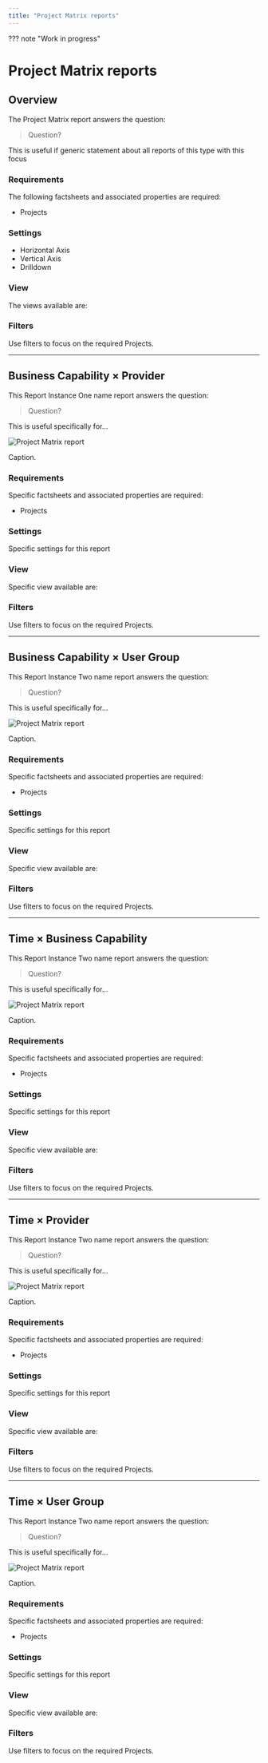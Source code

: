 ```yaml
---
title: "Project Matrix reports"
---
```


??? note "Work in progress"

# Project Matrix reports

## Overview

The Project Matrix report answers the question:

>Question?

This is useful if generic statement about all reports of this type with this focus

<!--
![Placeholder](https://dummyimage.com/800x450/eee/aaa)  

<p id="caption">Caption.</p>
-->

### Requirements

The following factsheets and associated properties are required:

- Projects


### Settings

- Horizontal Axis
- Vertical Axis
- Drilldown

### View

The views available are: 

### Filters

Use filters to focus on the required Projects.


--- 

## Business Capability × Provider

This Report Instance One name report answers the question:

>Question?

This is useful specifically for... 

![Project Matrix report](/assets/images/project-matrix-bc-provider.png)  

<p id="caption">Caption.</p>

### Requirements

Specific factsheets and associated properties are required:

- Projects

### Settings

Specific settings for this report 

### View

Specific view available are: 

### Filters

Use filters to focus on the required Projects.

--- 

## Business Capability × User Group

This Report Instance Two name report answers the question:

>Question?

This is useful specifically for... 

![Project Matrix report](/assets/images/project-matrix-bc-ug.png)  

<p id="caption">Caption.</p>

### Requirements

Specific factsheets and associated properties are required:

- Projects

### Settings

Specific settings for this report 

### View

Specific view available are: 

### Filters

Use filters to focus on the required Projects.

--- 

## Time × Business Capability

This Report Instance Two name report answers the question:

>Question?

This is useful specifically for... 

![Project Matrix report](/assets/images/project-matrix-time-bc.png)  

<p id="caption">Caption.</p>

### Requirements

Specific factsheets and associated properties are required:

- Projects

### Settings

Specific settings for this report 

### View

Specific view available are: 

### Filters

Use filters to focus on the required Projects.


--- 

## Time × Provider

This Report Instance Two name report answers the question:

>Question?

This is useful specifically for... 

![Project Matrix report](/assets/images/project-matrix-time-provider.png)  

<p id="caption">Caption.</p>

### Requirements

Specific factsheets and associated properties are required:

- Projects

### Settings

Specific settings for this report 

### View

Specific view available are: 

### Filters

Use filters to focus on the required Projects.



--- 

## Time × User Group

This Report Instance Two name report answers the question:

>Question?

This is useful specifically for... 

![Project Matrix report](/assets/images/project-matrix-time-ug.png)  

<p id="caption">Caption.</p>

### Requirements

Specific factsheets and associated properties are required:

- Projects

### Settings

Specific settings for this report 

### View

Specific view available are: 

### Filters

Use filters to focus on the required Projects.
